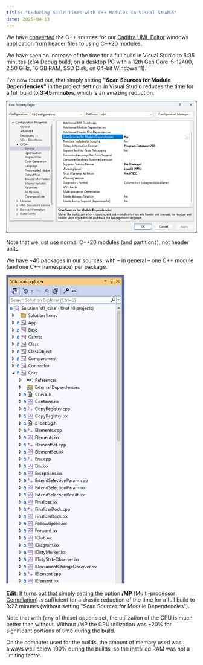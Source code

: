 ```yaml
---
title: "Reducing build Times with C++ Modules in Visual Studio"
date: 2025-04-13
---
```


We have [converted](https://abuehl.github.io/2025/03/24/converting-to-modules.html) the
C++ sources for our [Cadifra UML Editor](https://cadifra.com/) windows application from
header files to using C++20 modules.

We have seen an increase of the time for a full build in Visual Studio to 6:35 minutes
(x64 Debug build, on a desktop PC with a 12th Gen Core i5-12400, 2.50 GHz, 16 GB RAM,
SSD Disk, on 64-bit Windows 11).

I've now found out, that simply setting **"Scan Sources for Module Dependencies"** in
the project settings in Visual Studio reduces the time for a full build to **3:45 minutes**,
which is an amazing reduction.

![Scan Sources for Module Dependencies](/assets/scan-sources.png)

Note that we just use normal C++20 modules (and partitions), not header units.

We have ~40 packages in our sources, with &ndash; in general &ndash; one C++ module
(and one C++ namespace) per package.

![Solution Explorer](/assets/solution-explorer.png)

**Edit**: It turns out that simply setting the option **/MP**
([Multi-processor Compilation](https://learn.microsoft.com/en-us/cpp/build/reference/mp-build-with-multiple-processes?view=msvc-170))
is sufficient for a drastic reduction of the time for a full build to 3:22 minutes
(without setting "Scan Sources for Module Dependencies").

Note that with (any of those) options set, the utilization of the CPU is much better than
without. Without /MP the CPU utilization was ~20% for significant portions of time during
the build.

On the computer used for the builds, the amount of memory used was always well below 100%
during the builds, so the installed RAM was not a limiting factor.
